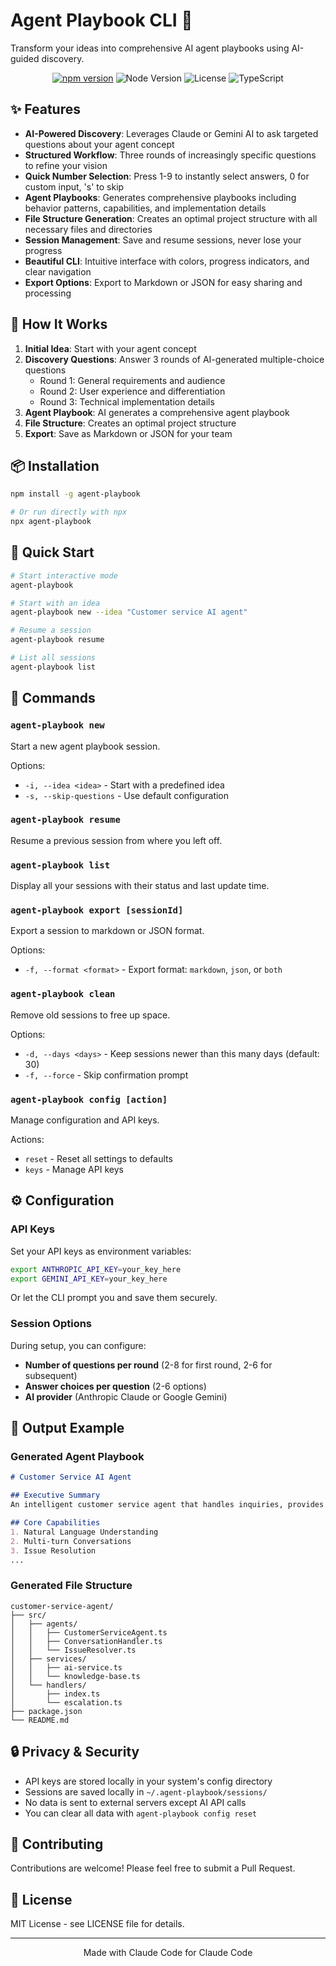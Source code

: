 # Agent Playbook CLI 🤖

Transform your ideas into comprehensive AI agent playbooks using AI-guided discovery.

<p align="center">
  <a href="https://www.npmjs.com/package/agent-playbook"><img src="https://img.shields.io/npm/v/agent-playbook.svg" alt="npm version"></a>
  <img src="https://img.shields.io/badge/node-%3E%3D18.0.0-brightgreen" alt="Node Version">
  <img src="https://img.shields.io/badge/license-MIT-blue" alt="License">
  <img src="https://img.shields.io/badge/TypeScript-5.6-blue" alt="TypeScript">
</p>

## ✨ Features

- **AI-Powered Discovery**: Leverages Claude or Gemini AI to ask targeted questions about your agent concept
- **Structured Workflow**: Three rounds of increasingly specific questions to refine your vision
- **Quick Number Selection**: Press 1-9 to instantly select answers, 0 for custom input, 's' to skip
- **Agent Playbooks**: Generates comprehensive playbooks including behavior patterns, capabilities, and implementation details
- **File Structure Generation**: Creates an optimal project structure with all necessary files and directories
- **Session Management**: Save and resume sessions, never lose your progress
- **Beautiful CLI**: Intuitive interface with colors, progress indicators, and clear navigation
- **Export Options**: Export to Markdown or JSON for easy sharing and processing

## 🎯 How It Works

1. **Initial Idea**: Start with your agent concept
2. **Discovery Questions**: Answer 3 rounds of AI-generated multiple-choice questions
   - Round 1: General requirements and audience
   - Round 2: User experience and differentiation  
   - Round 3: Technical implementation details
3. **Agent Playbook**: AI generates a comprehensive agent playbook
4. **File Structure**: Creates an optimal project structure
5. **Export**: Save as Markdown or JSON for your team

## 📦 Installation

```bash
npm install -g agent-playbook

# Or run directly with npx
npx agent-playbook
```

## 🚀 Quick Start

```bash
# Start interactive mode
agent-playbook

# Start with an idea
agent-playbook new --idea "Customer service AI agent"

# Resume a session
agent-playbook resume

# List all sessions
agent-playbook list
```

## 📖 Commands

### `agent-playbook new`
Start a new agent playbook session.

Options:
- `-i, --idea <idea>` - Start with a predefined idea
- `-s, --skip-questions` - Use default configuration

### `agent-playbook resume`
Resume a previous session from where you left off.

### `agent-playbook list`
Display all your sessions with their status and last update time.

### `agent-playbook export [sessionId]`
Export a session to markdown or JSON format.

Options:
- `-f, --format <format>` - Export format: `markdown`, `json`, or `both`

### `agent-playbook clean`
Remove old sessions to free up space.

Options:
- `-d, --days <days>` - Keep sessions newer than this many days (default: 30)
- `-f, --force` - Skip confirmation prompt

### `agent-playbook config [action]`
Manage configuration and API keys.

Actions:
- `reset` - Reset all settings to defaults
- `keys` - Manage API keys

## ⚙️ Configuration

### API Keys

Set your API keys as environment variables:

```bash
export ANTHROPIC_API_KEY=your_key_here
export GEMINI_API_KEY=your_key_here
```

Or let the CLI prompt you and save them securely.

### Session Options

During setup, you can configure:
- **Number of questions per round** (2-8 for first round, 2-6 for subsequent)
- **Answer choices per question** (2-6 options)
- **AI provider** (Anthropic Claude or Google Gemini)

## 📁 Output Example

### Generated Agent Playbook
```markdown
# Customer Service AI Agent

## Executive Summary
An intelligent customer service agent that handles inquiries, provides support, and escalates complex issues...

## Core Capabilities
1. Natural Language Understanding
2. Multi-turn Conversations
3. Issue Resolution
...
```

### Generated File Structure
```
customer-service-agent/
├── src/
│   ├── agents/
│   │   ├── CustomerServiceAgent.ts
│   │   ├── ConversationHandler.ts
│   │   └── IssueResolver.ts
│   ├── services/
│   │   ├── ai-service.ts
│   │   └── knowledge-base.ts
│   └── handlers/
│       ├── index.ts
│       └── escalation.ts
├── package.json
└── README.md
```

## 🔒 Privacy & Security

- API keys are stored locally in your system's config directory
- Sessions are saved locally in `~/.agent-playbook/sessions/`
- No data is sent to external servers except AI API calls
- You can clear all data with `agent-playbook config reset`

## 🤝 Contributing

Contributions are welcome! Please feel free to submit a Pull Request.

## 📄 License

MIT License - see LICENSE file for details.

---

<p align="center">Made with Claude Code for Claude Code</p>